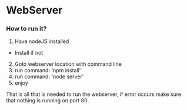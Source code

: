 # WebServer

### How to run it?
1. Have nodeJS installed
 - Install if not
2. Goto webserver location with command line
3. run command: 'npm install'
4. run command: 'node server'
5. enjoy

That is all that is needed to run the webserver, if error occurs make sure that nothing is running on port 80.
